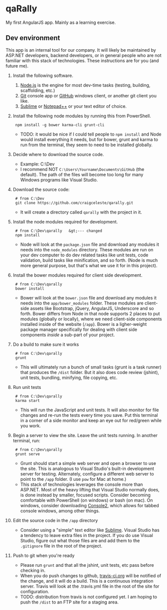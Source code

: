 qaRally
=======
My first AngularJS app. Mainly as a learning exercise.

Dev environment
---------------
This app is an internal tool for our company. It will likely be maintained by ASP.NET developers, backend developers, or in general people who are not familiar with this stack of technologies. These instructions are for you (and future me).

1. Install the following software.

    1. [Node.js] is the engine for most dev-time tasks (testing, building, scaffolding, etc.)
    1. [Git] console app or [GitHub] windows client, or another git client you like.
    1. [Sublime] or [Notepad++] or your text editor of choice.

1. Install the following node modules by running this from PowerShell.

        npm install -g bower karma-cli grunt-cli
   * TODO: it would be nice if I could tell people to `npm install` and Node would install everything it needs, but for bower, grunt and karma to run from the terminal, they seem to need to be installed globally.
   
1. Decide where to download the source code.
   * Example: C:\Dev
   * I recommend NOT `C:\Users\Yourname\Documents\GitHub` (the default). The path of the files will become too long for many Windows programs like Visual Studio.

1. Download the source code:

        # from C:\Dev
        git clone https://github.com/craigceleste/qarally.git
   * It will create a directory called `qarally` with the project in it.

1. Install the node modules required for development.

        # from C:\Dev\qarally   &gt;--- changed
        npm install
   * Node will look at the `package.json` file and download any modules it needs into the `node_modules` directory. These modules are run on your dev computer to do dev related tasks like unit tests, code validation, build tasks like minification, and so forth. (Node is much more general purpose, but that's what we use it for in this project).

1. Install the bower modules required for client side development.

        # from C:\Dev\qarally
        bower install
   * Bower will look at the `bower.json` file and download any modules it needs into the `app/bower_modules` folder. These modules are client-side assets like Bootstrap, jQuery, AngularJS, Underscore and so forth. Bower differs from Node in that node supports 2 places to put modules (globally or locally), where we need client-side components installed inside of the website (`/app`). Bower is a ligher-weight package manager specifically for dealing with client side components _inside_ a sub-part of your project.

1. Do a build to make sure it works

        # from C:\Dev\qarally
        grunt
   * This will ultimately run a bunch of small tasks (grunt is a task runner) that produces the `/dist` folder. But it also does code review (jshint), unit tests, bundling, minifying, file copying, etc.

1. Run unit tests

        # from C:\Dev\qarally
        karma start
    * This will run the JavaScript and unit tests. It will also monitor for file changes and re-run the tests every time you save. Put this terminal in a corner of a side monitor and keep an eye out for red/green while you work.

1. Begin a server to view the site. Leave the unit tests running. In another terminal, run:

        # from C:\Dev\qarally
        grunt serve
   * Grunt should start a simple web server and open a browser to use the site. This is analogous to Visual Studio's built-in development server for testing. Alternately, configure a different web server to point to the `/app` folder. (I use `pow` for Mac at home.)
   * This stack of technologies leverages the console more than ASP.NET. Most of the heavy lifting that Visual Studio normally does, is done instead by smaller, focused scripts. Consider becoming comfortable with PowerShell (on windows) or bash (on mac). On windows, consider downloading [Console2], which allows for tabbed console windows, among other things.

1. Edit the source code in the `/app` directory
   * Consider using a "simple" text editor like [Sublime]. Visual Studio has a tendency to leave extra files in the project. If you do use Visual Studio, figure out what those files are and add them to the `.gitignore` file in the root of the project.

1. Push to git when you're ready
   * Please run `grunt` and that all the jshint, unit tests, etc pass before checking in.
   * When you do push changes to github, [travis-ci.org] will be notified of the change, and it will do a build. This is a continuous integration server. Travis will look at the .travis.yml file in the root of the site for configuration.
   * TODO: distribution from travis is not configured yet. I am hoping to push the `/dist` to an FTP site for a staging area.


[Console2]:http://sourceforge.net/projects/console/
[FireFox]:http://www.mozilla.org/en-US/firefox/new/
[Git]:http://git-scm.com/downloads
[GitHub]:https://help.github.com/articles/set-up-git
[Google Chrome]:https://www.google.com/intl/en_uk/chrome/browser/
[Node.js]:http://nodejs.org/
[Notepad++]:http://notepad-plus-plus.org/
[Sublime]:http://www.sublimetext.com/
[travis-ci.org]:http://travis-ci.org
